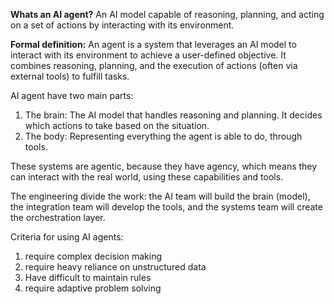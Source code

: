 **Whats an AI agent?**
  An AI model capable of reasoning, planning, and acting on a set of actions by interacting with its environment.

**Formal definition:** An agent is a system that leverages an AI model to interact with its environment to achieve a user-defined objective. It combines reasoning, planning, and the execution of actions (often via external tools) to fulfill tasks.

AI agent have two main parts: 
1. The brain: The AI model that handles reasoning and planning. It decides which actions to take based on the situation.
2. The body: Representing everything the agent is able to do, through tools.

These systems are agentic, because they have agency, which means they can interact with the real world, using these capabilities and tools.

The engineering divide the work: the AI team will build the brain (model), the integration team will develop the tools, and the systems team will create the orchestration layer.

Criteria for using AI agents:
1. require complex decision making
2. require heavy reliance on unstructured data
3. Have difficult to maintain rules
4. require adaptive problem solving
